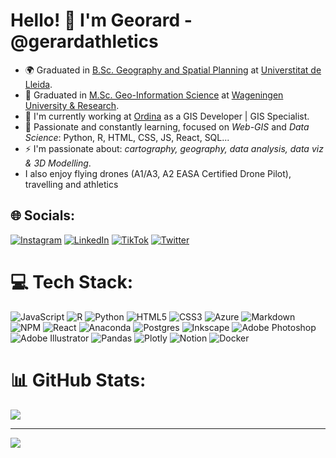 
# Hello! 👋 I'm Georard - @gerardathletics

- :earth_africa: Graduated in [B.Sc. Geography and Spatial Planning](http://www.geografia.udl.cat/en/) at [Universtitat de Lleida](http://www.udl.es/ca/en/).
- 🔭 Graduated in [M.Sc. Geo-Information Science](https://www.wur.nl/en/Education-Programmes/master/MSc-programmes/MSc-Geo-Information-Science.htm) at [Wageningen University & Research](https://www.wur.nl/en.htm).
- :briefcase: I'm currently working at [Ordina]([https://gisspecialisten.nl/](https://www.ordina.com/)) as a GIS Developer | GIS Specialist. 
- 🌱 Passionate and constantly learning, focused on *Web-GIS* and *Data Science*: Python, R, HTML, CSS, JS, React, SQL...
- ⚡ I'm passionate about: *cartography, geography, data analysis, data viz & 3D Modelling*. 
- I also enjoy flying drones (A1/A3, A2 EASA Certified Drone Pilot), travelling and athletics 

## 🌐 Socials:
[![Instagram](https://img.shields.io/badge/Instagram-%23E4405F.svg?logo=Instagram&logoColor=white)](https://instagram.com/gerardathletics) [![LinkedIn](https://img.shields.io/badge/LinkedIn-%230077B5.svg?logo=linkedin&logoColor=white)](https://linkedin.com/in/gerardathletics) [![TikTok](https://img.shields.io/badge/TikTok-%23000000.svg?logo=TikTok&logoColor=white)](https://tiktok.com/@gerardathletics) [![Twitter](https://img.shields.io/badge/Twitter-%231DA1F2.svg?logo=Twitter&logoColor=white)](https://twitter.com/gerardathletics) 

# 💻 Tech Stack:
![JavaScript](https://img.shields.io/badge/javascript-%23323330.svg?style=for-the-badge&logo=javascript&logoColor=%23F7DF1E) ![R](https://img.shields.io/badge/r-%23276DC3.svg?style=for-the-badge&logo=r&logoColor=white) ![Python](https://img.shields.io/badge/python-3670A0?style=for-the-badge&logo=python&logoColor=ffdd54) ![HTML5](https://img.shields.io/badge/html5-%23E34F26.svg?style=for-the-badge&logo=html5&logoColor=white) ![CSS3](https://img.shields.io/badge/css3-%231572B6.svg?style=for-the-badge&logo=css3&logoColor=white) ![Azure](https://img.shields.io/badge/azure-%230072C6.svg?style=for-the-badge&logo=azure-devops&logoColor=white) ![Markdown](https://img.shields.io/badge/markdown-%23000000.svg?style=for-the-badge&logo=markdown&logoColor=white) ![NPM](https://img.shields.io/badge/NPM-%23000000.svg?style=for-the-badge&logo=npm&logoColor=white) ![React](https://img.shields.io/badge/react-%2320232a.svg?style=for-the-badge&logo=react&logoColor=%2361DAFB) ![Anaconda](https://img.shields.io/badge/Anaconda-%2344A833.svg?style=for-the-badge&logo=anaconda&logoColor=white) ![Postgres](https://img.shields.io/badge/postgres-%23316192.svg?style=for-the-badge&logo=postgresql&logoColor=white) ![Inkscape](https://img.shields.io/badge/Inkscape-e0e0e0?style=for-the-badge&logo=inkscape&logoColor=080A13) ![Adobe Photoshop](https://img.shields.io/badge/adobephotoshop-%2331A8FF.svg?style=for-the-badge&logo=adobephotoshop&logoColor=white) ![Adobe Illustrator](https://img.shields.io/badge/adobeillustrator-%23FF9A00.svg?style=for-the-badge&logo=adobeillustrator&logoColor=white) ![Pandas](https://img.shields.io/badge/pandas-%23150458.svg?style=for-the-badge&logo=pandas&logoColor=white) ![Plotly](https://img.shields.io/badge/Plotly-%233F4F75.svg?style=for-the-badge&logo=plotly&logoColor=white) ![Notion](https://img.shields.io/badge/Notion-%23000000.svg?style=for-the-badge&logo=notion&logoColor=white) ![Docker](https://img.shields.io/badge/docker-%230db7ed.svg?style=for-the-badge&logo=docker&logoColor=white)
# 📊 GitHub Stats:
![](https://github-readme-streak-stats.herokuapp.com/?user=gerardathletics&theme=vision-friendly-dark&hide_border=false)<br/>


---
[![](https://visitcount.itsvg.in/api?id=gerardathletics&icon=5&color=7)](https://visitcount.itsvg.in)


